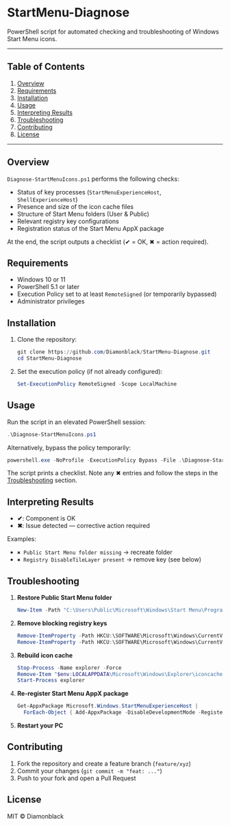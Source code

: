 # StartMenu-Diagnose

PowerShell script for automated checking and troubleshooting of Windows Start Menu icons.

---

## Table of Contents

1. [Overview](#overview)
2. [Requirements](#requirements)
3. [Installation](#installation)
4. [Usage](#usage)
5. [Interpreting Results](#interpreting-results)
6. [Troubleshooting](#troubleshooting)
7. [Contributing](#contributing)
8. [License](#license)

---

## Overview

`Diagnose-StartMenuIcons.ps1` performs the following checks:

* Status of key processes (`StartMenuExperienceHost`, `ShellExperienceHost`)
* Presence and size of the icon cache files
* Structure of Start Menu folders (User & Public)
* Relevant registry key configurations
* Registration status of the Start Menu AppX package

At the end, the script outputs a checklist (✔ = OK, ✖ = action required).

## Requirements

* Windows 10 or 11
* PowerShell 5.1 or later
* Execution Policy set to at least `RemoteSigned` (or temporarily bypassed)
* Administrator privileges

## Installation

1. Clone the repository:

   ```powershell
   git clone https://github.com/Diamonblack/StartMenu-Diagnose.git
   cd StartMenu-Diagnose
   ```
2. Set the execution policy (if not already configured):

   ```powershell
   Set-ExecutionPolicy RemoteSigned -Scope LocalMachine
   ```

## Usage

Run the script in an elevated PowerShell session:

```powershell
.\Diagnose-StartMenuIcons.ps1
```

Alternatively, bypass the policy temporarily:

```powershell
powershell.exe -NoProfile -ExecutionPolicy Bypass -File .\Diagnose-StartMenuIcons.ps1
```

The script prints a checklist. Note any ✖ entries and follow the steps in the [Troubleshooting](#troubleshooting) section.

## Interpreting Results

* **✔**: Component is OK
* **✖**: Issue detected — corrective action required

Examples:

* `✖ Public Start Menu folder missing` → recreate folder
* `✖ Registry DisableTileLayer present` → remove key (see below)

## Troubleshooting

1. **Restore Public Start Menu folder**

   ```powershell
   New-Item -Path "C:\Users\Public\Microsoft\Windows\Start Menu\Programs" -ItemType Directory -Force
   ```
2. **Remove blocking registry keys**

   ```powershell
   Remove-ItemProperty -Path HKCU:\SOFTWARE\Microsoft\Windows\CurrentVersion\Explorer\Advanced -Name NoStartMenuMFUprogramsList -ErrorAction SilentlyContinue
   Remove-ItemProperty -Path HKCU:\SOFTWARE\Microsoft\Windows\CurrentVersion\Explorer\Advanced -Name DisableTileLayer         -ErrorAction SilentlyContinue
   ```
3. **Rebuild icon cache**

   ```powershell
   Stop-Process -Name explorer -Force
   Remove-Item "$env:LOCALAPPDATA\Microsoft\Windows\Explorer\iconcache_*.db" -Force
   Start-Process explorer
   ```
4. **Re-register Start Menu AppX package**

   ```powershell
   Get-AppxPackage Microsoft.Windows.StartMenuExperienceHost |
     ForEach-Object { Add-AppxPackage -DisableDevelopmentMode -Register "$($_.InstallLocation)\AppXManifest.xml" }
   ```
5. **Restart your PC**

## Contributing

1. Fork the repository and create a feature branch (`feature/xyz`)
2. Commit your changes (`git commit -m "feat: ..."`)
3. Push to your fork and open a Pull Request

## License

MIT © Diamonblack
